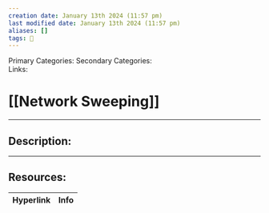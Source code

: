 ```yaml
---
creation date: January 13th 2024 (11:57 pm)
last modified date: January 13th 2024 (11:57 pm)
aliases: []
tags: 📕
---
```

 
Primary Categories: 
Secondary Categories:  
Links: 
# [[Network Sweeping]]  
___

## Description:  




___

## Resources:

| Hyperlink | Info |
| --------- | ---- |


